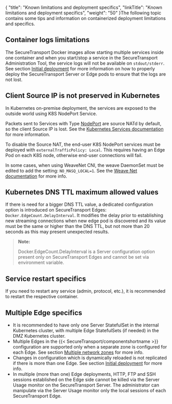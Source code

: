 {
    "title": "Known limitations and deployment specifics",
    "linkTitle": "Known limitations and deployment specifics",
    "weight": "50"
}The following topic contains some tips and information on containerized deployment limitations and specifics.

## Container logs limitations

The SecureTransport Docker images allow starting multiple services inside one container and when you start/stop a service in the SecureTransport Administration Tool, the service logs will not be available on `stdout/stderr`. See section <a href="../using-st-cont-delivery/initial-deployment" class="MCXref xref">Initial deployment</a> for more information on how to properly deploy the SecureTransport Server or Edge pods to ensure that the logs are not lost.

## Client Source IP is not preserved in Kubernetes

In Kubernetes on-premise deployment, the services are exposed to the outside world using K8S NodePort Service.

Packets sent to Services with Type <u>NodePort</u> are source NATd by default, so the client Source IP is lost. See the [Kubernetes Services documentation](https://kubernetes.io/docs/tutorials/services/source-ip/ "Kubernetes Services documentation") for more information.

To disable the Source NAT, the end-user K8S NodePort services must be deployed with `externalTrafficPolicy: Local`. This requires having an Edge Pod on each K8S node, otherwise end-user connections will fail.

In some cases, when using WeaveNet CNI, the weave DaemonSet must be edited to add the setting: `NO_MASQ_LOCAL=1`. See the [Weave Net documentation](https://www.weave.works/docs/net/latest/kubernetes/kube-addon/#configuration-options) for more info.

## Kubernetes DNS TTL maximum allowed values

If there is need for a bigger DNS TTL value, a dedicated configuration option is introduced on SecureTransport Edges: `Docker.EdgeCount.DelayInterval`. It modifies the delay prior to establishing new streaming connections when new edge pod is discovered and its value must be the same or higher than the DNS TTL, but not more than 20 seconds as this may present unexpected results.

> **Note:**
>
> Docker.EdgeCount.DelayInterval is a Server configuration option present only on SecureTransport Edges and cannot be set via environment variable.

## Service restart specifics

If you need to restart any service (admin, protocol, etc.), it is recommended to restart the respective container.

## Multiple Edge specifics

-   It is recommended to have only one Server StatefulSet in the internal Kubernetes cluster, with multiple Edge StatefulSets (if needed) in the DMZ Kubernetes cluster.
-   Multiple Edges in the {{< SecureTransport/componentshortname >}} configuration are supported only when a separate zone is configured for each Edge. See section <a href="../using-st-cont-delivery/additional-network-zones" class="MCXref xref">Multiple network zones</a> for more info.
-   Changes in configuration which is dynamically reloaded is not replicated if there is more than one Edge. See section <a href="../using-st-cont-delivery/initial-deployment" class="MCXref xref">Initial deployment</a> for more info.
-   In multiple (more than one) Edge deployments, HTTP, FTP and SSH sessions established on the Edge side cannot be killed via the Server Usage monitor on the SecureTransport Server. The administrator can manipulate via the Server Usage monitor only the local sessions of each SecureTransport Edge.

 
